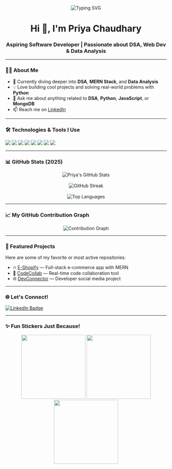 <p align="center">
  <img src="https://readme-typing-svg.demolab.com?font=Fira+Code&weight=500&size=28&duration=3000&pause=1000&center=true&vCenter=true&width=700&lines=Hi+%F0%9F%91%8B%2C+I'm+Priya+Chaudhary;Aspiring+Software+Developer+from+India;DSA+%7C+MERN+Stack+%7C+Data+Analysis;Welcome+to+my+GitHub+Profile!" alt="Typing SVG" />
</p>

<h1 align="center">Hi 👋, I'm Priya Chaudhary</h1>
<h3 align="center">Aspiring Software Developer | Passionate about DSA, Web Dev & Data Analysis</h3>

---

### 👩‍💻 About Me
- 🌱 Currently diving deeper into **DSA**, **MERN Stack**, and **Data Analysis**
- 💡 Love building cool projects and solving real-world problems with **Python**
- 💬 Ask me about anything related to **DSA**, **Python**, **JavaScript**, or **MongoDB**
- 📫 Reach me on [LinkedIn](https://www.linkedin.com/in/priya-chaudhary-7a31b425a)

---

### 🛠️ Technologies & Tools I Use
<p align="left">
  <img src="https://img.shields.io/badge/Python-3776AB?style=for-the-badge&logo=python&logoColor=white"/>
  <img src="https://img.shields.io/badge/JavaScript-F7DF1E?style=for-the-badge&logo=javascript&logoColor=black"/>
  <img src="https://img.shields.io/badge/React-61DAFB?style=for-the-badge&logo=react&logoColor=black"/>
  <img src="https://img.shields.io/badge/Node.js-339933?style=for-the-badge&logo=nodedotjs&logoColor=white"/>
  <img src="https://img.shields.io/badge/Express.js-000000?style=for-the-badge&logo=express&logoColor=white"/>
  <img src="https://img.shields.io/badge/MongoDB-4EA94B?style=for-the-badge&logo=mongodb&logoColor=white"/>
  <img src="https://img.shields.io/badge/MySQL-4479A1?style=for-the-badge&logo=mysql&logoColor=white"/>
  <img src="https://img.shields.io/badge/Data%20Analysis-pandas-orange?style=for-the-badge&logo=pandas&logoColor=white"/>
</p>

---

### 📊 GitHub Stats (2025)
<p align="center">
  <img src="https://github-readme-stats.vercel.app/api?username=PriyaChaudhary&show_icons=true&theme=tokyonight" alt="Priya's GitHub Stats"/>
  <br><br>
  <img src="https://github-readme-streak-stats.herokuapp.com?user=PriyaChaudhary&theme=tokyonight&date_format=M%20j%5B%2C%20Y%5D" alt="GitHub Streak"/>
  <br><br>
  <img src="https://github-readme-stats.vercel.app/api/top-langs/?username=PriyaChaudhary&layout=compact&langs_count=8&theme=tokyonight" alt="Top Languages"/>
</p>

---

### 📈 My GitHub Contribution Graph
<p align="center">
  <img src="https://github-readme-activity-graph.vercel.app/graph?username=PriyaChaudhary&theme=tokyo-night&area=true" alt="Contribution Graph" />
</p>

---

### 📌 Featured Projects
Here are some of my favorite or most active repositories:
- 🔥 [E-Shopify](https://github.com/PriyaChaudhary/E-Shopify) — Full-stack e-commerce app with MERN
- 👥 [CodeCollab](https://github.com/PriyaChaudhary/CodeCollab) — Real-time code collaboration tool
- 🌐 [DevConnector](https://github.com/PriyaChaudhary/DevConnector) — Developer social media project



---

### 🌐 Let's Connect!
<p align="left">
  <a href="https://www.linkedin.com/in/priya-chaudhary-7a31b425a" target="_blank">
    <img src="https://img.shields.io/badge/LinkedIn-blue?style=for-the-badge&logo=linkedin&logoColor=white" alt="LinkedIn Badge"/>
  </a>
</p>

---

### ✨ Fun Stickers Just Because!
<p align="center">
  <img src="https://media.giphy.com/media/L8K62iTDkzGX6/giphy.gif" width="200"/>
  <img src="https://media.giphy.com/media/13HgwGsXF0aiGY/giphy.gif" width="200"/>
  <img src="https://media.giphy.com/media/3o6ZsU0aBx3Vd2yY4Q/giphy.gif" width="200"/>
</p>
